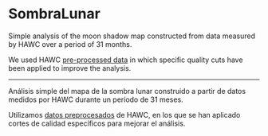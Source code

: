 # SombraLunar

Simple analysis of the moon shadow map constructed from data measured by HAWC over a period of 31 months. 

We used HAWC [pre-processed data](https://ibit.ly/OEdo) in which specific quality cuts have been applied to improve the analysis.
_______________________________________________________________________________________________________________________
Análisis simple del mapa de la sombra lunar construido a partir de datos medidos por HAWC durante un período de 31 meses.

Utilizamos [datos preprocesados](https://ibit.ly/OEdo) de HAWC, en los que se han aplicado cortes de calidad específicos para mejorar el análisis.
